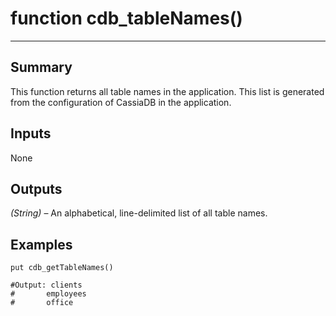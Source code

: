 # function cdb_tableNames()
---
## Summary
This function returns all table names in the application. This list is generated from the configuration of CassiaDB in the application.

## Inputs
None
	
## Outputs
*(String)* – An alphabetical, line-delimited list of all table names.

## Examples
```livecodeserver
put cdb_getTableNames()

#Output: clients
#	    employees
#	    office
```
